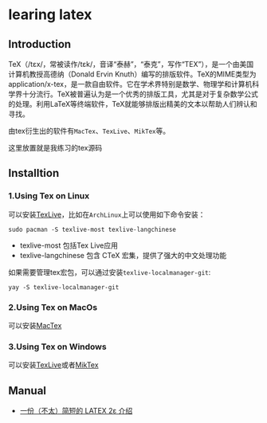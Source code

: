 # learing latex

## Introduction
TeX（/tɛx/，常被读作/tɛk/，音译“泰赫”，“泰克”，写作“TEX”），是一个由美国计算机教授高德纳（Donald Ervin Knuth）编写的排版软件。TeX的MIME类型为application/x-tex，是一款自由软件。它在学术界特别是数学、物理学和计算机科学界十分流行。TeX被普遍认为是一个优秀的排版工具，尤其是对于复杂数学公式的处理。利用LaTeX等终端软件，TeX就能够排版出精美的文本以帮助人们辨认和寻找。

由tex衍生出的软件有`MacTex`、`TexLive`、`MikTex`等。

这里放置就是我练习的tex源码

## Installtion
### 1.Using Tex on Linux
可以安装[TexLive](https://www.tug.org/texlive/)，比如在`ArchLinux`上可以使用如下命令安装：
```
sudo pacman -S texlive-most texlive-langchinese
```
- texlive-most 包括Tex Live应用
- texlive-langchinese 包含 CTeX 宏集，提供了强大的中文处理功能

如果需要管理tex宏包，可以通过安装`texlive-localmanager-git`:
```
yay -S texlive-localmanager-git
```

### 2.Using Tex on MacOs
可以安装[MacTex](https://www.tug.org/mactex/)

### 3.Using Tex on Windows
可以安装[TexLive](https://www.tug.org/texlive/windows.html)或者[MikTex](https://miktex.org/)

## Manual
- [一份（不太）简短的 LATEX 2ε 介绍](https://mirrors.tuna.tsinghua.edu.cn/CTAN/info/lshort/chinese/lshort-zh-cn.pdf)
